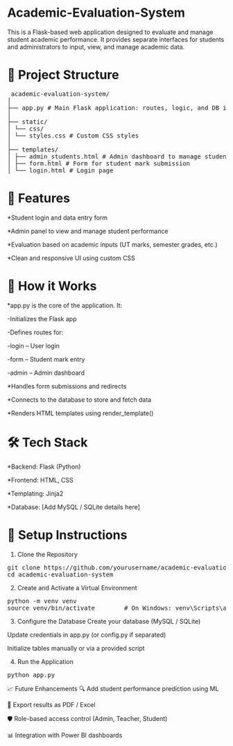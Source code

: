 # Academic-Evaluation-System

This is a Flask-based web application designed to evaluate and manage student academic performance. It provides separate interfaces for students and administrators to input, view, and manage academic data.

# 📁 Project Structure
<pre> academic-evaluation-system/
│
├── app.py # Main Flask application: routes, logic, and DB interaction
│
├── static/
│ └── css/
│ └── styles.css # Custom CSS styles
│
├── templates/
│ ├── admin_students.html # Admin dashboard to manage student data
│ ├── form.html # Form for student mark submission
│ └── login.html # Login page</pre>

# 🚀 Features
*Student login and data entry form

*Admin panel to view and manage student performance

*Evaluation based on academic inputs (UT marks, semester grades, etc.)

*Clean and responsive UI using custom CSS

# 🧠 How it Works
*app.py is the core of the application. It:

 -Initializes the Flask app

 -Defines routes for:

   -login – User login

   -form – Student mark entry

  -admin – Admin dashboard

*Handles form submissions and redirects

*Connects to the database to store and fetch data

*Renders HTML templates using render_template()

# 🛠️ Tech Stack
*Backend: Flask (Python)

*Frontend: HTML, CSS

*Templating: Jinja2

*Database: [Add MySQL / SQLite details here]

# 🔧 Setup Instructions
1. Clone the Repository

<pre>git clone https://github.com/yourusername/academic-evaluation-system.git
cd academic-evaluation-system</pre>
2. Create and Activate a Virtual Environment

<pre>python -m venv venv
source venv/bin/activate        # On Windows: venv\Scripts\activate</pre>
3. Configure the Database
Create your database (MySQL / SQLite)

Update credentials in app.py (or config.py if separated)

Initialize tables manually or via a provided script

4. Run the Application

<pre>python app.py</pre>
📈 Future Enhancements
🔍 Add student performance prediction using ML

📄 Export results as PDF / Excel

🛡️ Role-based access control (Admin, Teacher, Student)

📊 Integration with Power BI dashboards
